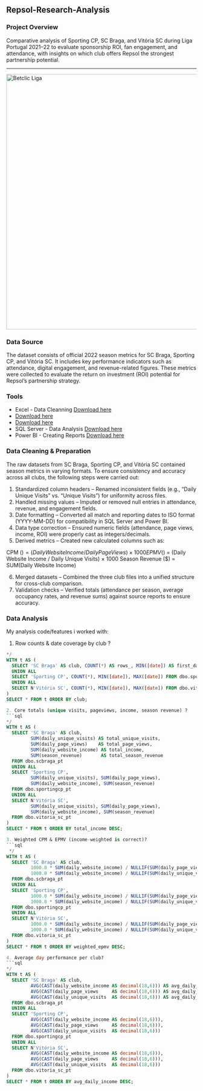 ## Repsol-Research-Analysis

### Project Overview
Comparative analysis of Sporting CP, SC Braga, and Vitória SC during Liga Portugal 2021–22 to evaluate sponsorship ROI, fan engagement, and attendance, with insights on which club offers Repsol the strongest partnership potential.

---
<img width="1210" height="674" alt="Betclic Liga" src="https://github.com/user-attachments/assets/53d3340e-cf99-45b4-8c46-a093c0d7dbff" />


### Data Source
The dataset consists of official 2022 season metrics for SC Braga, Sporting CP, and Vitória SC. It includes key performance indicators such as attendance, digital engagement, and revenue-related figures. These metrics were collected to evaluate the return on investment (ROI) potential for Repsol’s partnership strategy.

### Tools

- Excel - Data Cleanning [Download here](https://1drv.ms/x/c/727c76b1462e1994/EVC1gI6HpAhMq8Zf80Db4isB7gU_n07l1NsJA6HzvxPw3g?e=GMhNo0) 
- [Download here](https://1drv.ms/x/c/727c76b1462e1994/EZziOHCF3stOiLZV2GkvXy4BfdHIr44zVUouUs5kjzr6Hg?e=vMe5OB) 
- [Download here](https://1drv.ms/x/c/727c76b1462e1994/ER6iBfNPIQdEiHuW6ATiUfQB0cH_Iq0aQyJpJsKfRCngSw?e=KiXPIB)
- SQL Server - Data Analysis [Download here](https://1drv.ms/u/c/29f0e449ed577bcc/EQ4XJjSTE3ZKpO4c2-pJhnQB3tWdNR-4Rgp7l4J9bUA-Og?e=3HnJZj)
- Power BI - Creating Reports [Download here]()

### Data Cleaning & Preparation

The raw datasets from SC Braga, Sporting CP, and Vitória SC contained season metrics in varying formats. To ensure consistency and accuracy across all clubs, the following steps were carried out:

1. Standardized column headers – Renamed inconsistent fields (e.g., “Daily Unique Visits” vs. “Unique Visits”) for uniformity across files. 
2. Handled missing values – Imputed or removed null entries in attendance, revenue, and engagement fields.
3. Date formatting – Converted all match and reporting dates to ISO format (YYYY-MM-DD) for compatibility in SQL Server and Power BI.
4. Data type correction – Ensured numeric fields (attendance, page views, income, ROI) were properly cast as integers/decimals.
5. Derived metrics – Created new calculated columns such as:

CPM ($) = (Daily Website Income / Daily Page Views) × 1000
EPMV ($) = (Daily Website Income / Daily Unique Visits) × 1000
Season Revenue ($) = SUM(Daily Website Income)

6. Merged datasets – Combined the three club files into a unified structure for cross-club comparison.
7. Validation checks – Verified totals (attendance per season, average occupancy rates, and revenue sums) against source reports to ensure accuracy.                                                
### Data Analysis

My analysis code/features i worked with:

1. Row counts & date coverage by club ? 
```sql
*/
WITH t AS (
  SELECT 'SC Braga' AS club, COUNT(*) AS rows_, MIN([date]) AS first_date, MAX([date]) AS last_date FROM dbo.scbraga_pt
  UNION ALL
  SELECT 'Sporting CP', COUNT(*), MIN([date]), MAX([date]) FROM dbo.sportingcp_pt
  UNION ALL
  SELECT N'Vitória SC', COUNT(*), MIN([date]), MAX([date]) FROM dbo.vitoria_sc_pt
)
SELECT * FROM t ORDER BY club;

2. Core totals (unique visits, pageviews, income, season revenue) ?
```sql
*/
WITH t AS (
  SELECT 'SC Braga' AS club,
         SUM(daily_unique_visits) AS total_unique_visits,
         SUM(daily_page_views)    AS total_page_views,
         SUM(daily_website_income) AS total_income,
         SUM(season_revenue)       AS total_season_revenue
  FROM dbo.scbraga_pt
  UNION ALL
  SELECT 'Sporting CP',
         SUM(daily_unique_visits), SUM(daily_page_views),
         SUM(daily_website_income), SUM(season_revenue)
  FROM dbo.sportingcp_pt
  UNION ALL
  SELECT N'Vitória SC',
         SUM(daily_unique_visits), SUM(daily_page_views),
         SUM(daily_website_income), SUM(season_revenue)
  FROM dbo.vitoria_sc_pt
)
SELECT * FROM t ORDER BY total_income DESC;

3. Weighted CPM & EPMV (income-weighted is correct)?
```sql
 */
WITH t AS (
  SELECT 'SC Braga' AS club,
         1000.0 * SUM(daily_website_income) / NULLIF(SUM(daily_page_views),0)     AS weighted_cpm,
         1000.0 * SUM(daily_website_income) / NULLIF(SUM(daily_unique_visits),0)  AS weighted_epmv
  FROM dbo.scbraga_pt
  UNION ALL
  SELECT 'Sporting CP',
         1000.0 * SUM(daily_website_income) / NULLIF(SUM(daily_page_views),0),
         1000.0 * SUM(daily_website_income) / NULLIF(SUM(daily_unique_visits),0)
  FROM dbo.sportingcp_pt
  UNION ALL
  SELECT N'Vitória SC',
         1000.0 * SUM(daily_website_income) / NULLIF(SUM(daily_page_views),0),
         1000.0 * SUM(daily_website_income) / NULLIF(SUM(daily_unique_visits),0)
  FROM dbo.vitoria_sc_pt
)
SELECT * FROM t ORDER BY weighted_epmv DESC;

4. Average day performance per club? 
```sql
*/
WITH t AS (
  SELECT 'SC Braga' AS club,
         AVG(CAST(daily_website_income AS decimal(18,6))) AS avg_daily_income,
         AVG(CAST(daily_page_views     AS decimal(18,6))) AS avg_daily_page_views,
         AVG(CAST(daily_unique_visits  AS decimal(18,6))) AS avg_daily_unique_visits
  FROM dbo.scbraga_pt
  UNION ALL
  SELECT 'Sporting CP',
         AVG(CAST(daily_website_income AS decimal(18,6))),
         AVG(CAST(daily_page_views     AS decimal(18,6))),
         AVG(CAST(daily_unique_visits  AS decimal(18,6)))
  FROM dbo.sportingcp_pt
  UNION ALL
  SELECT N'Vitória SC',
         AVG(CAST(daily_website_income AS decimal(18,6))),
         AVG(CAST(daily_page_views     AS decimal(18,6))),
         AVG(CAST(daily_unique_visits  AS decimal(18,6)))
  FROM dbo.vitoria_sc_pt
)
SELECT * FROM t ORDER BY avg_daily_income DESC;

